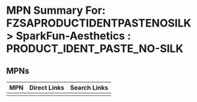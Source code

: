 



# MPN Summary For: FZSAPRODUCTIDENTPASTENOSILK > SparkFun-Aesthetics : PRODUCT_IDENT_PASTE_NO-SILK

## MPNs
  

|MPN|Direct Links|Search Links|
| :--- | :--- | :--- |
||||
